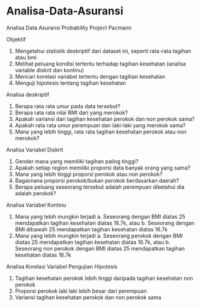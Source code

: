 # Analisa-Data-Asuransi
Analisa Data Asuransi Probability Project Pacmann

Objektif
1. Mengetahui statistik deskriptif dari dataset ini, seperti rata-rata tagihan atau bmi
2. Melihat peluang kondisi tertentu terhadap tagihan kesehatan (analisa variable diskrit dan kontinu)
3. Mencari korelasi variabel tertentu dengan tagihan kesehatan
4. Menguji hipotesis tentang tagihan kesehatan

Analisa deskriptif
1. Berapa rata rata umur pada data tersebut?
2. Berapa rata rata nilai BMI dari yang merokok?
3. Apakah variansi dari tagihan kesehatan perokok dan non perokok sama?
4. Apakah rata rata umur perempuan dan laki-laki yang merokok sama?
5. Mana yang lebih tinggi, rata rata tagihan kesehatan perokok atau non merokok?

Analisa Variabel Diskrit
1. Gender mana yang memiliki tagihan paling tinggi?
2. Apakah setiap region memiliki proporsi data banyak orang yang sama?
3. Mana yang lebih tinggi proporsi perokok atau non perokok?
4. Bagaimana proporsi perokok/bukan perokok berdasarkan daerah?
5. Berapa peluang seseorang tersebut adalah perempuan diketahui dia adalah perokok?

Analisa Variabel Kontinu
1. Mana yang lebih mungkin terjadi
a. Seseorang dengan BMI diatas 25 mendapatkan tagihan kesehatan diatas 16.7k,
atau
b. Seseorang dengan BMI dibawah 25 mendapatkan tagihan kesehatan diatas
16.7k
2. Mana yang lebih mungkin terjadi
a. Seseorang perokok dengan BMI diatas 25 mendapatkan tagihan kesehatan
diatas 16.7k, atau
b. Seseorang non perokok dengan BMI diatas 25 mendapatkan tagihan kesehatan
diatas 16.7k

Analisa Korelasi Variabel
Pengujian Hipotesis
1. Tagihan kesehatan perokok lebih tinggi daripada tagihan kesehatan non perokok
2. Proporsi perokok laki laki lebih besar dari perempuan
3. Variansi tagihan kesehatan perokok dan non perokok sama
